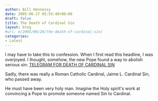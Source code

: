 ```yaml
---
author: Bill Hennessy
date: 2005-06-27 05:55:49+00:00
draft: false
title: The Death of Cardinal Sin
layout: blog
#url: e/2005/06/26/the-death-of-cardinal-sin/
categories:
- Latest
---
```


I may have to take this to confession.  When I first read this headline, I was overjoyed.  I thought, somehow, the new Pope found a way to abolish serious sin:
[
TELEGRAM FOR DEATH OF CARDINAL SIN](https://www.ewtn.com/vnews/getstory.asp?number=57950)

Sadly, there was really a Roman Catholic Cardinal, Jaime L. Cardinal Sin, who passed away.

He must have been very holy man.  Imagine the Holy spirit's work at convincing a Pope to promote someone named Sin to Cardinal.
